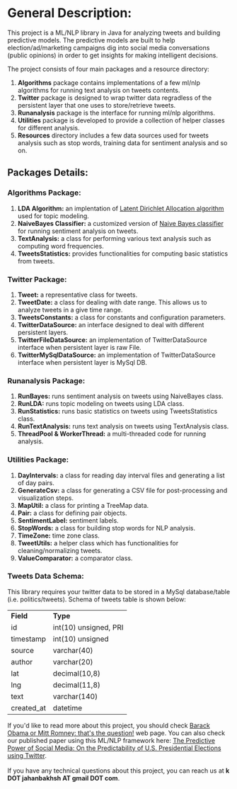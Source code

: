 <h1>General Description:</h1>
This project is a ML/NLP library in Java for analyzing tweets and building predictive models. The predictive models are built to help election/ad/marketing campaigns dig into social media conversations (public opinions) in order to get insights for making intelligent decisions.

The project consists of four main packages and a resource directory:
<ol>
<li><b>Algorithms</b> package contains implementations of a few ml/nlp algorithms for running text analysis on tweets contents.</li>
<li><b>Twitter</b> package is designed to wrap twitter data regradless of the persistent layer that one uses to store/retrieve tweets.</li>
<li><b>Runanalysis</b> package is the interface for running ml/nlp algorithms.</li>
<li><b>Utilities</b> package is developed to provide a collection of helper classes for different analysis.</li>
<li><b>Resources</b> directory includes a few data sources used for tweets analysis such as stop words, training data for sentiment analysis and so on.</li>
</ol>

<h2>Packages Details:</h2>
<h3>Algorithms Package:</h3>
<ol>
<li><b>LDA Algorithm:</b> an implentation of <a href="http://en.wikipedia.org/wiki/Latent_Dirichlet_allocation"> Latent Dirichlet Allocation algorithm</a> used for topic modeling.</li>
<li><b>NaiveBayes Classifier:</b> a customized version of <a href="http://en.wikipedia.org/wiki/Naive_Bayes_classifier">Naive Bayes classifier</a> for running sentiment analysis on tweets.</li>
<li><b>TextAnalysis:</b> a class for performing various text analysis such as computing word frequencies.</li>
<li><b>TweetsStatistics:</b> provides functionalities for computing basic statistics from tweets.</li>
</ol>

<h3>Twitter Package:</h3>
<ol>
<li><b>Tweet:</b> a representative class for tweets.</li>
<li><b>TweetDate:</b> a class for dealing with date range. This allows us to analyze tweets in a give time range.</li>
<li><b>TweetsConstants:</b> a class for constants and configuration parameters.</li>
<li><b>TwitterDataSource:</b> an interface designed to deal with different persistent layers.</li>
<li><b>TwitterFileDataSource:</b> an implementation of TwitterDataSource interface when persistent layer is raw File.</li>
<li><b>TwitterMySqlDataSource:</b> an implementation of TwitterDataSource interface when persistent layer is MySql DB.</li>
</ol>

<h3>Runanalysis Package:</h3>
<ol>
<li><b>RunBayes:</b> runs sentiment analysis on tweets using NaiveBayes class.</li>
<li><b>RunLDA:</b> runs topic modeling on tweets using LDA class.</li>
<li><b>RunStatistics:</b> runs basic statistics on tweets using TweetsStatistics class.</li>
<li><b>RunTextAnalysis:</b> runs text analysis on tweets using TextAnalysis class.</li>
<li><b>ThreadPool & WorkerThread:</b> a multi-threaded code for running analysis.</li>
</ol>

<h3>Utilities Package:</h3>
<ol>
<li><b>DayIntervals:</b> a class for reading day interval files and generating a list of day pairs.</li>
<li><b>GenerateCsv:</b> a class for generating a CSV file for post-processing and visualization steps.</li>
<li><b>MapUtil:</b> a class for printing a TreeMap data.</li>
<li><b>Pair:</b> a class for defining pair objects.</li>
<li><b>SentimentLabel:</b> sentiment labels.</li>
<li><b>StopWords:</b> a class for building stop words for NLP analysis.</li>
<li><b>TimeZone:</b> time zone class.</li>
<li><b>TweetUtils:</b> a helper class which has functionalities for cleaning/normalizing tweets.</li>
<li><b>ValueComparator:</b> a comparator class.</li>
</ol>
<p>
<h3>Tweets Data Schema:</h3>
This library requires your twitter data to be stored in a MySql database/table (i.e. politics/tweets). Schema of tweets table is shown below:
<table style="width:300px">
<tr>
  <td><b>Field</b></td>
  <td><b>Type</b></td>
</tr>
<tr>
  <td>id</td>
  <td>int(10) unsigned, PRI</td> 
</tr>
<tr>
  <td>timestamp</td>
  <td>int(10) unsigned</td>
</tr>
<tr>
  <td>source</td>
  <td>varchar(40)</td>
</tr>
<tr>
  <td>author</td>
  <td>varchar(20)</td>
</tr>
<tr>
  <td>lat</td>
  <td>decimal(10,8)</td>
</tr>
<tr>
  <td>lng</td>
  <td>decimal(11,8)</td>
</tr>
<tr>
  <td>text</td>
  <td>varchar(140)</td>
</tr>
<tr>
  <td>created_at</td>
  <td>datetime</td>
</tr>
</table>
</p>
<p>
If you'd like to read more about this project, you should check <a href="http://www.kazemjahanbakhsh.com/codes/election.html">Barack Obama or Mitt Romney: that's the question!</a> web page. You can also check our published paper using this ML/NLP framework here: <a href="">The Predictive Power of Social Media: On the Predictability of U.S. Presidential Elections using Twitter</a>.<br /><br />
If you have any technical questions about this project, you can reach us at <b>k DOT jahanbakhsh AT gmail DOT com</b>.</p>
